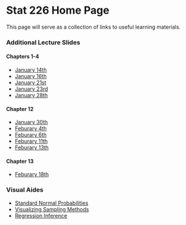 Stat 226 Home Page
========================================================

This page will serve as a collection of links to useful learning materials.

### Additional Lecture Slides

#### Chapters 1-4

* [January 14th](http://cpsievert.github.io/slides/stat226/0114)
* [January 16th](http://cpsievert.github.io/slides/stat226/0116)
* [January 21st](http://cpsievert.github.io/slides/stat226/0121)
* [January 23rd](http://cpsievert.github.io/slides/stat226/0123)
* [January 28th](http://cpsievert.github.io/slides/stat226/0128)

#### Chapter 12

* [January 30th](http://cpsievert.github.io/slides/stat226/0130)
* [Feburary 4th](http://cpsievert.github.io/slides/stat226/0204)
* [Feburary 6th](http://cpsievert.github.io/slides/stat226/0206)
* [Feburary 11th](http://cpsievert.github.io/slides/stat226/0211)
* [Feburary 13th](http://cpsievert.github.io/slides/stat226/0213)

#### Chapter 13

* [Feburary 18th](http://cpsievert.github.io/slides/stat226/0218)

### Visual Aides

* [Standard Normal Probabilities](http://glimmer.rstudio.com/cpsievert/cdf)
* [Visualizing Sampling Methods](http://glimmer.rstudio.com/cpsievert/sampling)
* [Regression Inference](http://glimmer.rstudio.com/cpsievert/regInf2/)
